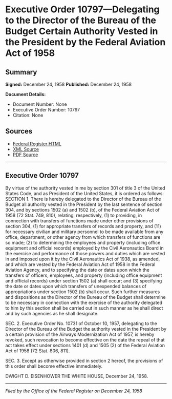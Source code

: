 # Executive Order 10797—Delegating to the Director of the Bureau of the Budget Certain Authority Vested in the President by the Federal Aviation Act of 1958

## Summary

**Signed:** December 24, 1958
**Published:** December 24, 1958

**Document Details:**
- Document Number: None
- Executive Order Number: 10797
- Citation: None

## Sources
- [Federal Register HTML](https://www.presidency.ucsb.edu/documents/executive-order-10797-delegating-the-director-the-bureau-the-budget-certain-authority)
- [XML Source](None)
- [PDF Source](None)

---

## Executive Order 10797

By virtue of the authority vested in me by section 301 of title 3 of the United States Code, and as President of the United States, it is ordered as follows:
SECTION 1. There is hereby delegated to the Director of the Bureau of the Budget all authority vested in the President by the last sentence of section 304, and by sections 1502 (a) and 1502 (b), of the Federal Aviation Act of 1958 (72 Stat. 749, 810), relating, respectively, (1) to providing, in connection with transfers of functions made under other provisions of section 304, (1) for appropriate transfers of records and property, and (11) for necessary civilian and military personnel to be made available from any office, department, or other agency from which transfers of functions are so made; (2) to determining the employees and property (including office equipment and official records) employed by the Civil Aeronautics Board in the exercise and performance of those powers and duties which are vested in and imposed upon it by the Civil Aeronautics Act of 1938, as amended, and which are vested by the Federal Aviation Act of 1958 in the Federal Aviation Agency, and to specifying the date or dates upon which the transfers of officers, employees, and property (including office equipment and official records) under section 1502 (a) shall occur; and (3) specifying the date or dates upon which transfers of unexpended balances of appropriations under section 1502 (b) shall occur. Such further measures and dispositions as the Director of the Bureau of the Budget shall determine to be necessary in connection with the exercise of the authority delegated to him by this section shall be carried out in such manner as he shall direct and by such agencies as he shall designate.

SEC. 2. Executive Order No. 10731 of October 10, 1957, delegating to the Director of the Bureau of the Budget the authority vested in the President by a certain provision of the Airways Modernization Act of 1957, is hereby revoked, such revocation to become effective on the date the repeal of that act takes effect under sections 1401 (d) and 1505 (2) of the Federal Aviation Act of 1958 (72 Stat. 806, 811).

SEC. 3. Except as otherwise provided in section 2 hereof, the provisions of this order shall become effective immediately.

DWIGHT D. EISENHOWER
THE WHITE HOUSE,
December 24, 1958.

---

*Filed by the Office of the Federal Register on December 24, 1958*
